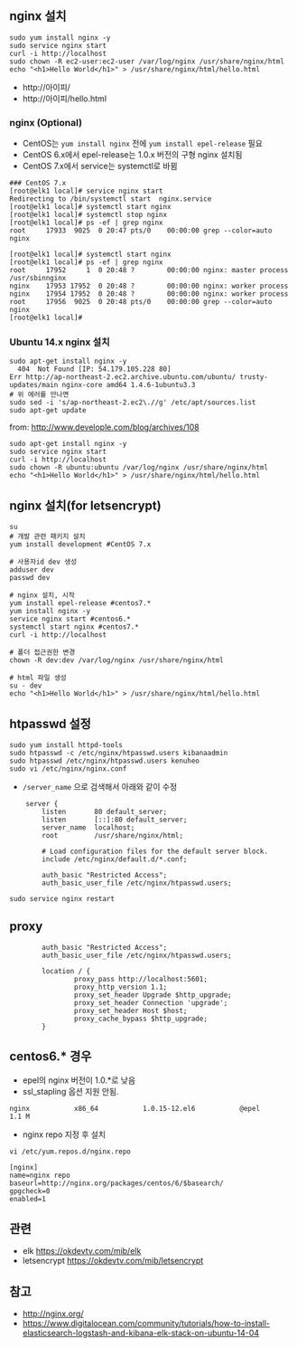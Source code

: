 ## nginx 설치

```
sudo yum install nginx -y
sudo service nginx start
curl -i http://localhost
sudo chown -R ec2-user:ec2-user /var/log/nginx /usr/share/nginx/html
echo "<h1>Hello World</h1>" > /usr/share/nginx/html/hello.html
```

* http://아이피/
* http://아이피/hello.html

### nginx (Optional)

* CentOS는 `yum install nginx` 전에 `yum install epel-release` 필요
* CentOS 6.x에서 epel-release는 1.0.x 버전의 구형 nginx 설치됨
* CentOS 7.x에서 service는 systemctl로 바뀜  

```
### CentOS 7.x
[root@elk1 local]# service nginx start
Redirecting to /bin/systemctl start  nginx.service
[root@elk1 local]# systemctl start nginx
[root@elk1 local]# systemctl stop nginx
[root@elk1 local]# ps -ef | grep nginx
root     17933  9025  0 20:47 pts/0    00:00:00 grep --color=auto nginx

[root@elk1 local]# systemctl start nginx
[root@elk1 local]# ps -ef | grep nginx
root     17952     1  0 20:48 ?        00:00:00 nginx: master process /usr/sbinnginx
nginx    17953 17952  0 20:48 ?        00:00:00 nginx: worker process
nginx    17954 17952  0 20:48 ?        00:00:00 nginx: worker process
root     17956  9025  0 20:48 pts/0    00:00:00 grep --color=auto nginx
[root@elk1 local]# 
```

### Ubuntu 14.x nginx 설치
```
sudo apt-get install nginx -y
  404  Not Found [IP: 54.179.105.228 80]
Err http://ap-northeast-2.ec2.archive.ubuntu.com/ubuntu/ trusty-updates/main nginx-core amd64 1.4.6-1ubuntu3.3
# 위 에러를 만나면
sudo sed -i 's/ap-northeast-2.ec2\.//g' /etc/apt/sources.list
sudo apt-get update
```
from: http://www.develople.com/blog/archives/108

```
sudo apt-get install nginx -y
sudo service nginx start
curl -i http://localhost
sudo chown -R ubuntu:ubuntu /var/log/nginx /usr/share/nginx/html
echo "<h1>Hello World</h1>" > /usr/share/nginx/html/hello.html
```


## nginx 설치(for letsencrypt)
```
su
# 개발 관련 패키지 설치
yum install development #CentOS 7.x

# 사용자id dev 생성 
adduser dev
passwd dev

# nginx 설치, 시작
yum install epel-release #centos7.*
yum install nginx -y
service nginx start #centos6.*
systemctl start nginx #centos7.*
curl -i http://localhost

# 폴더 접근권한 변경
chown -R dev:dev /var/log/nginx /usr/share/nginx/html

# html 파일 생성
su - dev
echo "<h1>Hello World</h1>" > /usr/share/nginx/html/hello.html
```

## htpasswd 설정
```
sudo yum install httpd-tools
sudo htpasswd -c /etc/nginx/htpasswd.users kibanaadmin
sudo htpasswd /etc/nginx/htpasswd.users kenuheo
sudo vi /etc/nginx/nginx.conf
```

* `/server_name` 으로 검색해서 아래와 같이 수정

```
    server {
        listen       80 default_server;
        listen       [::]:80 default_server;
        server_name  localhost;
        root         /usr/share/nginx/html;

        # Load configuration files for the default server block.
        include /etc/nginx/default.d/*.conf;

        auth_basic "Restricted Access";
        auth_basic_user_file /etc/nginx/htpasswd.users;
```


```
sudo service nginx restart
```
## proxy
```
        auth_basic "Restricted Access";
        auth_basic_user_file /etc/nginx/htpasswd.users;

        location / {
                proxy_pass http://localhost:5601;
                proxy_http_version 1.1;
                proxy_set_header Upgrade $http_upgrade;
                proxy_set_header Connection 'upgrade';
                proxy_set_header Host $host;
                proxy_cache_bypass $http_upgrade;
        }
```


## centos6.* 경우
* epel의 nginx 버전이 1.0.*로 낮음
* ssl_stapling 옵션 지원 안됨.
```
nginx           x86_64           1.0.15-12.el6           @epel           1.1 M
```
* nginx repo 지정 후 설치
```
vi /etc/yum.repos.d/nginx.repo
```

```
[nginx]
name=nginx repo
baseurl=http://nginx.org/packages/centos/6/$basearch/
gpgcheck=0
enabled=1
```

## 관련
* elk https://okdevtv.com/mib/elk
* letsencrypt https://okdevtv.com/mib/letsencrypt

## 참고
* http://nginx.org/
* https://www.digitalocean.com/community/tutorials/how-to-install-elasticsearch-logstash-and-kibana-elk-stack-on-ubuntu-14-04

